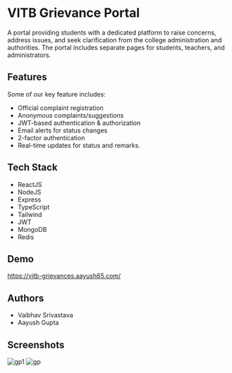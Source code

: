 
# VITB Grievance Portal

A portal providing students with a dedicated platform to raise concerns, address issues, and
seek clarification from the college administration and authorities. The portal includes separate pages for
students, teachers, and administrators.


## Features

Some of our key feature includes: 
- Official complaint registration
- Anonymous complaints/suggestions
- JWT-based authentication & authorization
- Email alerts for status changes
- 2-factor authentication
- Real-time updates for status and remarks.


## Tech Stack

- ReactJS
- NodeJS
- Express 
- TypeScript
- Tailwind
- JWT 
- MongoDB 
- Redis
## Demo

https://vitb-grievances.aayush65.com/



## Authors

- Vaibhav Srivastava
- Aayush Gupta


## Screenshots
![gp1](https://github.com/VaibhavSr007/VITB-Grievance-Portal/assets/99118025/100aa9e9-fe72-43e4-b01d-cd837e728686)
![gp](https://github.com/VaibhavSr007/VITB-Grievance-Portal/assets/99118025/0d2912f3-d30b-45f3-bebc-f32ee038e587)





